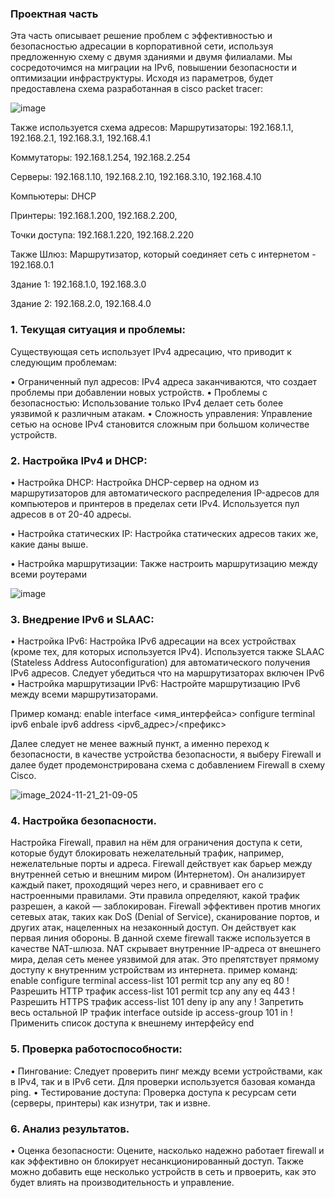 ### Проектная часть

Эта часть описывает решение проблем с эффективностью и безопасностью адресации в корпоративной сети, используя предложенную схему с двумя зданиями и двумя филиалами. Мы сосредоточимся на миграции на IPv6, повышении безопасности и оптимизации инфраструктуры.
Исходя из параметров, будет предоставлена схема разработанная в cisco packet tracer:

![image](https://github.com/user-attachments/assets/8e9b9c55-345d-44b4-b5e2-2cf2e2d074cc)


Также используется схема адресов:
Маршрутизаторы: 192.168.1.1, 192.168.2.1, 192.168.3.1, 192.168.4.1

Коммутаторы: 192.168.1.254, 192.168.2.254

Серверы: 192.168.1.10, 192.168.2.10, 192.168.3.10, 192.168.4.10

Компьютеры: DHCP

Принтеры: 192.168.1.200, 192.168.2.200,

Точки доступа: 192.168.1.220, 192.168.2.220

Также Шлюз: Маршрутизатор, который соединяет сеть с интернетом - 192.168.0.1

Здание 1: 192.168.1.0, 192.168.3.0

Здание 2: 192.168.2.0, 192.168.4.0

### 1. Текущая ситуация и проблемы:

Существующая сеть использует IPv4 адресацию, что приводит к следующим проблемам:

• Ограниченный пул адресов: IPv4 адреса заканчиваются, что создает проблемы при добавлении новых устройств.
• Проблемы с безопасностью: Использование только IPv4 делает сеть более уязвимой к различным атакам.
• Сложность управления: Управление сетью на основе IPv4 становится сложным при большом количестве устройств.

### 2. Настройка IPv4 и DHCP:

• Настройка DHCP: Настройка DHCP-сервер на одном из маршрутизаторов для автоматического распределения IP-адресов для компьютеров и принтеров в пределах сети IPv4. Используется пул адресов в от 20-40 адресы.

• Настройка статических IP: Настройка статических адресов таких же, какие даны выше.

• Настройка маршрутизации: Также настроить маршрутизацию между всеми роутерами

![image](https://github.com/user-attachments/assets/6480a0ef-e5f2-413f-bf99-f0644815ee12)


### 3. Внедрение IPv6 и SLAAC:

• Настройка IPv6: Настройка IPv6 адресации на всех устройствах (кроме тех, для которых используется IPv4). Используется также SLAAC (Stateless Address Autoconfiguration) для автоматического получения IPv6 адресов. Следует убедиться что на маршрутизаторах включен IPv6
• Настройка маршрутизации IPv6: Настройте маршрутизацию IPv6 между всеми маршрутизаторами.

Пример команд:
enable
interface <имя_интерфейса>
configure terminal
ipv6 enbale
ipv6 address <ipv6_адрес>/<префикс>

Далее следует не менее важный пункт, а именно переход к безопасности, в качестве устройства безопасности, я выберу Firewall и далее будет продемонстрирована схема с добавлением Firewall в схему Cisco.

![image_2024-11-21_21-09-05](https://github.com/user-attachments/assets/bed65f2d-11b6-4498-86a7-b6b98e21a5be)

### 4. Настройка безопасности.

Настройка Firewall, правил на нём для ограничения доступа к сети, которые будут блокировать нежелательный трафик, например, нежелательные порты и адреса. Firewall действует как барьер между внутренней сетью и внешним миром (Интернетом). Он анализирует каждый пакет, проходящий через него, и сравнивает его с настроенными правилами. Эти правила определяют, какой трафик разрешен, а какой — заблокирован.
Firewall эффективен против многих сетевых атак, таких как DoS (Denial of Service), сканирование портов, и других атак, нацеленных на незаконный доступ. Он действует как первая линия обороны.
В данной схеме firewall также используется в качестве NAT-шлюза. NAT скрывает внутренние IP-адреса от внешнего мира, делая сеть менее уязвимой для атак. Это препятствует прямому доступу к внутренним устройствам из интернета.
пример команд:
enable
configure terminal
access-list 101 permit tcp any any eq 80  ! Разрешить HTTP трафик
access-list 101 permit tcp any any eq 443 ! Разрешить HTTPS трафик
access-list 101 deny ip any any         ! Запретить весь остальной IP трафик
interface outside
ip access-group 101 in            ! Применить список доступа к внешнему интерфейсу
end

### 5. Проверка работоспособности:

• Пингование: Следует проверить пинг между всеми устройствами, как в IPv4, так и в IPv6 сети. 
Для проверки используется базовая команда ping.
• Тестирование доступа: Проверка доступа к ресурсам сети (серверы, принтеры) как изнутри, так и извне.

### 6. Анализ результатов.

• Оценка безопасности: Оцените, насколько надежно работает firewall и как эффективно он блокирует несанкционированный доступ.
Также можно добавить еще несколько устройств в сеть и првоерить, как это будет влиять на производительность и управление.
